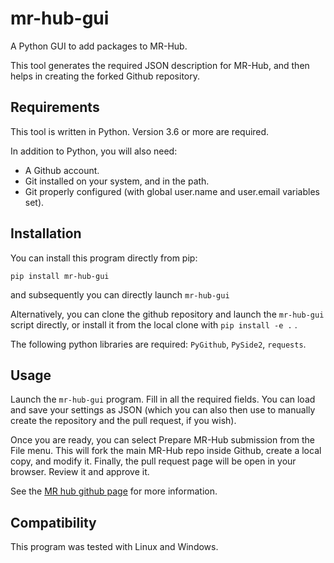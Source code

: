 # mr-hub-gui

A Python GUI to add packages to MR-Hub.

This tool generates the required JSON description for MR-Hub, and then helps in creating the forked Github repository.

## Requirements

This tool is written in Python. Version 3.6 or more are required.

In addition to Python, you will also need:
- A Github account.
- Git installed on your system, and in the path.
- Git properly configured (with global user.name and user.email variables set).

## Installation

You can install this program directly from pip:

`pip install mr-hub-gui`

and subsequently you can directly launch `mr-hub-gui`

Alternatively, you can clone the github repository and launch the `mr-hub-gui` script directly, or install it from the
local clone with `pip install -e .` .

The following python libraries are required: `PyGithub`, `PySide2`, `requests`.

## Usage

Launch the `mr-hub-gui` program. Fill in all the required fields.
You can load and save your settings as JSON (which you can also then use to manually create the repository and the pull
request, if you wish).

Once you are ready, you can select Prepare MR-Hub submission from the File menu. This will fork the main MR-Hub repo
inside Github, create a local copy, and modify it. Finally, the pull request page will be open in your browser. 
Review it and approve it.

See the [MR hub github page](https://github.com/ISMRM/mrhub) for more information.

## Compatibility

This program was tested with Linux and Windows.